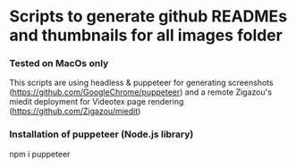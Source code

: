 
# Scripts to generate github READMEs and thumbnails for all images folder 

### Tested on MacOs only

This scripts are using headless & puppeteer for generating screenshots (https://github.com/GoogleChrome/puppeteer)
 and a  remote Zigazou's miedit deployment for Videotex page rendering (https://github.com/Zigazou/miedit)

### Installation of puppeteer (Node.js library)

npm i puppeteer
